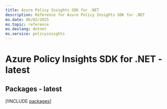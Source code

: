 ```yaml
---
title: Azure Policy Insights SDK for .NET
description: Reference for Azure Policy Insights SDK for .NET
ms.date: 06/02/2025
ms.topic: reference
ms.devlang: dotnet
ms.service: policyinsights
---
```

# Azure Policy Insights SDK for .NET - latest
## Packages - latest
[!INCLUDE [packages](policy-insights-index.md)]